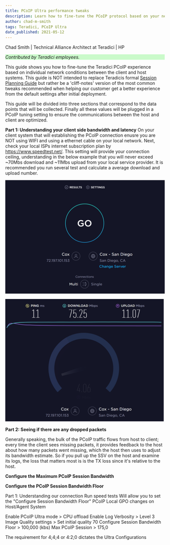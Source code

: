 ```yaml
---
title: PCoIP Ultra performance tweaks
description: Learn how to fine-tune the PCoIP protocol based on your network conditions.
author: chad-m-smith
tags: Teradici, PCoIP Ultra
date_published: 2021-05-12
---
```


Chad Smith | Technical Alliance Architect at Teradici | HP

<p style="background-color:#CAFACA;"><i>Contributed by Teradici employees.</i></p>

This guide shows you how to fine-tune the Teradici PCoIP experience based on individual network conditions between the client and host systems. This guide is NOT intended to replace Teradicis formal [Session Planning Guide](https://www.teradici.com/web-help/pcoip_session_planning/current/tuning_session_variables/pcoip_session_variables/) but rather be a 'cliff-notes' version of the most common tweaks recommended when helping our customer get a better experience from the default settings after initial deployment. 

This guide will be divided into three sections that correspond to the data points that will be collected. Finally all these values will be plugged in a PCoIP tuning setting to ensure the communications between the host and client are optimized. 

**Part 1: Understanding your client side bandwidth and latency**
On your client system that will establishing the PCoIP connection enusre you are NOT using WIFI and using a ethernet cable on your local network. Next, check your local ISPs internet subscription plan by https://www.speedtest.net/. This setting will provide your connection ceiling, understanding in the below example that you will never exceed ~70Mbs download and ~11Mbs upload from your local service provider. It is recommended you run several test and calculate a average download and upload number. 

 ![image](https://github.com/ChadSmithTeradici/PCoIP_Ultra_performance_tweaks/blob/main/images/SpeedTest1.png)
 
 ![image](https://github.com/ChadSmithTeradici/PCoIP_Ultra_performance_tweaks/blob/main/images/SpeedTest2.png)
 
 
 **Part 2: Seeing if there are any dropped packets**
 
Generally speaking, the bulk of the PCoIP traffic flows from host to client; every time the client sees missing packets, it provides feedback to the host about how many packets went missing, which the host then uses to adjust its bandwidth estimate. So if you pull up the SSV on the host and examine its logs, the loss that matters most is is the TX loss since it's relative to the host.
 
 
 **Configure the Maximum PCoIP Session Bandwidth**
 
 **Configure the PCoIP Session Bandwidth Floor**
 

Part 1: Understanding our connection
Run speed tests
Will allow you to set the "Configure Session Bandwidth Floor"
PCoIP Local GPO changes on Host/Agent System



Enable PCoIP Ultra mode > CPU offload
Enable Log Verbosity > Level 3
Image Quality settings > Set initial quality 70
Configure Session Bandwidth Floor > 100,000 (kbs)
Max PCoIP Session > 175,0


The requirement for 4;4;4 or 4:2;0 dictates the Ultra Configurations
